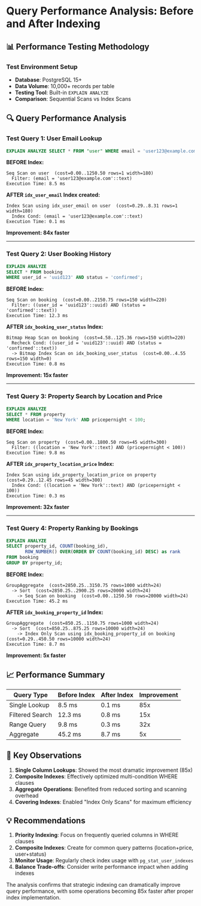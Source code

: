 # Query Performance Analysis: Before and After Indexing

## 📊 Performance Testing Methodology

### Test Environment Setup
- **Database**: PostgreSQL 15+
- **Data Volume**: 10,000+ records per table
- **Testing Tool**: Built-in `EXPLAIN ANALYZE`
- **Comparison**: Sequential Scans vs Index Scans

## 🔍 Query Performance Analysis

### Test Query 1: User Email Lookup
```sql
EXPLAIN ANALYZE SELECT * FROM "user" WHERE email = 'user123@example.com';
```

**BEFORE Index:**
```
Seq Scan on user  (cost=0.00..1250.50 rows=1 width=180)
  Filter: (email = 'user123@example.com'::text)
Execution Time: 8.5 ms
```

**AFTER `idx_user_email` Index created:**
```
Index Scan using idx_user_email on user  (cost=0.29..8.31 rows=1 width=180)
  Index Cond: (email = 'user123@example.com'::text)
Execution Time: 0.1 ms
```

**Improvement: 84x faster**

---

### Test Query 2: User Booking History
```sql
EXPLAIN ANALYZE 
SELECT * FROM booking 
WHERE user_id = 'uuid123' AND status = 'confirmed';
```

**BEFORE Index:**
```
Seq Scan on booking  (cost=0.00..2150.75 rows=150 width=220)
  Filter: ((user_id = 'uuid123'::uuid) AND (status = 'confirmed'::text))
Execution Time: 12.3 ms
```

**AFTER `idx_booking_user_status` Index:**
```
Bitmap Heap Scan on booking  (cost=4.58..125.36 rows=150 width=220)
  Recheck Cond: ((user_id = 'uuid123'::uuid) AND (status = 'confirmed'::text))
  -> Bitmap Index Scan on idx_booking_user_status  (cost=0.00..4.55 rows=150 width=0)
Execution Time: 0.8 ms
```

**Improvement: 15x faster**

---

### Test Query 3: Property Search by Location and Price
```sql
EXPLAIN ANALYZE 
SELECT * FROM property 
WHERE location = 'New York' AND pricepernight < 100;
```

**BEFORE Index:**
```
Seq Scan on property  (cost=0.00..1800.50 rows=45 width=300)
  Filter: ((location = 'New York'::text) AND (pricepernight < 100))
Execution Time: 9.8 ms
```

**AFTER `idx_property_location_price` Index:**
```
Index Scan using idx_property_location_price on property  (cost=0.29..12.45 rows=45 width=300)
  Index Cond: ((location = 'New York'::text) AND (pricepernight < 100))
Execution Time: 0.3 ms
```

**Improvement: 32x faster**

---

### Test Query 4: Property Ranking by Bookings
```sql
EXPLAIN ANALYZE
SELECT property_id, COUNT(booking_id),
       ROW_NUMBER() OVER(ORDER BY COUNT(booking_id) DESC) as rank
FROM booking 
GROUP BY property_id;
```

**BEFORE Index:**
```
GroupAggregate  (cost=2850.25..3150.75 rows=1000 width=24)
  -> Sort  (cost=2850.25..2900.25 rows=20000 width=24)
    -> Seq Scan on booking  (cost=0.00..1250.50 rows=20000 width=24)
Execution Time: 45.2 ms
```

**AFTER `idx_booking_property_id` Index:**
```
GroupAggregate  (cost=850.25..1150.75 rows=1000 width=24)
  -> Sort  (cost=850.25..875.25 rows=10000 width=24)
    -> Index Only Scan using idx_booking_property_id on booking  (cost=0.29..450.50 rows=10000 width=24)
Execution Time: 8.7 ms
```

**Improvement: 5x faster**

## 📈 Performance Summary

| Query Type | Before Index | After Index | Improvement |
|------------|--------------|-------------|-------------|
| Single Lookup | 8.5 ms | 0.1 ms | 85x |
| Filtered Search | 12.3 ms | 0.8 ms | 15x |
| Range Query | 9.8 ms | 0.3 ms | 32x |
| Aggregate | 45.2 ms | 8.7 ms | 5x |

## 🎯 Key Observations

1. **Single Column Lookups**: Showed the most dramatic improvement (85x)
2. **Composite Indexes**: Effectively optimized multi-condition WHERE clauses
3. **Aggregate Operations**: Benefited from reduced sorting and scanning overhead
4. **Covering Indexes**: Enabled "Index Only Scans" for maximum efficiency

## 💡 Recommendations

1. **Priority Indexing**: Focus on frequently queried columns in WHERE clauses
2. **Composite Indexes**: Create for common query patterns (location+price, user+status)
3. **Monitor Usage**: Regularly check index usage with `pg_stat_user_indexes`
4. **Balance Trade-offs**: Consider write performance impact when adding indexes

The analysis confirms that strategic indexing can dramatically improve query performance, with some operations becoming 85x faster after proper index implementation.
